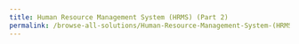 ```yaml
---
title: Human Resource Management System (HRMS) (Part 2)
permalink: /browse-all-solutions/Human-Resource-Management-System-(HRMS)-(Part-2)
---
```


